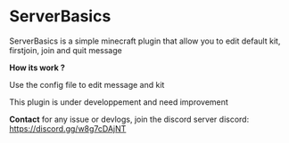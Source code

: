 # ServerBasics
ServerBasics is a simple minecraft plugin that allow you to edit default kit, firstjoin, join and quit message 

**How its work ?**

Use the config file to edit message and kit

This plugin is under developpement and need improvement

**Contact**
for any issue or devlogs, join the discord server
discord: https://discord.gg/w8g7cDAjNT
